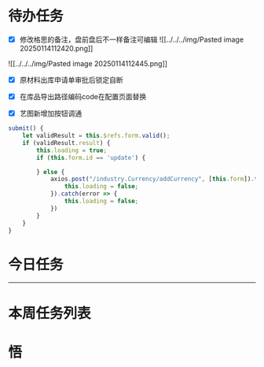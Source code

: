 # 待办任务
- [x] 修改格思的备注，盘前盘后不一样备注可编辑
![[../../../img/Pasted image 20250114112420.png]]

![[../../../img/Pasted image 20250114112445.png]]
- [x] 原材料出库申请单审批后锁定自断
- [x] 在库品导出路径编码code在配置页面替换

- [x] 艺图新增加按钮调通
~~~js
submit() {
	let validResult = this.$refs.form.valid();
	if (validResult.result) {
		this.loading = true;
		if (this.form.id == 'update') {

		} else {
			axios.post("/industry.Currency/addCurrency", [this.form]).then((rs) => {
				this.loading = false;
			}).catch(error => {
				this.loading = false;
			})
		}
	}
}
~~~


# 今日任务





------
# 本周任务列表



# 悟